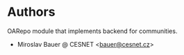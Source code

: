 <!--
 Copyright (c) 2022 CESNET

 This software is released under the MIT License.
 https://opensource.org/licenses/MIT
-->

# Authors

OARepo module that implements backend for communities.

-   Miroslav Bauer @ CESNET <<bauer@cesnet.cz>>

